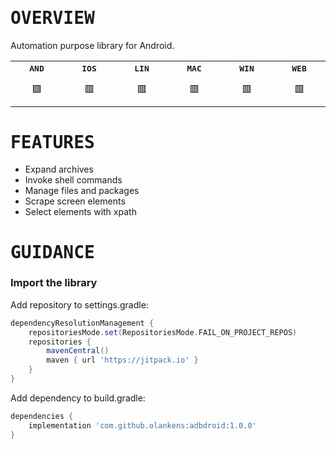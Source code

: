 # <samp>OVERVIEW</samp>

Automation purpose library for Android.

<table>
  <tr align="center">
    <th><samp>AND</samp></th>
    <th><samp>IOS</samp></th>
    <th><samp>LIN</samp></th>
    <th><samp>MAC</samp></th>
    <th><samp>WIN</samp></th>
    <th><samp>WEB</samp></th>
  </tr>
  <tr align="center" height="50">
    <td width="9999">🟩</td>
    <td width="9999">🟥</td>
    <td width="9999">🟥</td>
    <td width="9999">🟥</td>
    <td width="9999">🟥</td>
    <td width="9999">🟥</td>
  </tr>
</table>

# <samp>FEATURES</samp>

- Expand archives
- Invoke shell commands
- Manage files and packages
- Scrape screen elements
- Select elements with xpath

# <samp>GUIDANCE</samp>

### Import the library

Add repository to settings.gradle:

```gradle
dependencyResolutionManagement {
    repositoriesMode.set(RepositoriesMode.FAIL_ON_PROJECT_REPOS)
    repositories {
        mavenCentral()
        maven { url 'https://jitpack.io' }
    }
}
```

Add dependency to build.gradle:

```gradle
dependencies {
    implementation 'com.github.olankens:adbdroid:1.0.0'
}
```
